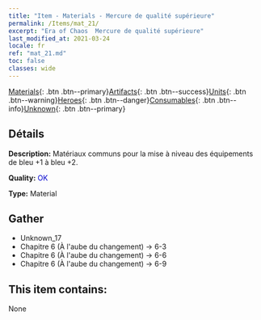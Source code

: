 ```yaml
---
title: "Item - Materials - Mercure de qualité supérieure"
permalink: /Items/mat_21/
excerpt: "Era of Chaos  Mercure de qualité supérieure"
last_modified_at: 2021-03-24
locale: fr
ref: "mat_21.md"
toc: false
classes: wide
---
```

 [Materials](/fr/Items/){: .btn .btn--primary}[Artifacts](/fr/Items/Artifacts/){: .btn .btn--success}[Units](/fr/Items/Units/){: .btn .btn--warning}[Heroes](/fr/Items/Heroes/){: .btn .btn--danger}[Consumables](/fr/Items/Consumables/){: .btn .btn--info}[Unknown](/fr/Items/Unknown/){: .btn .btn--primary}

## Détails
 **Description:** Matériaux communs pour la mise à niveau des équipements de bleu +1 à bleu +2.

 **Quality:** <span style="color: #0000CD">OK</span>

 **Type:** Material

## Gather

*    Unknown_17 
*    Chapitre 6 (À l'aube du changement) -> 6-3 
*    Chapitre 6 (À l'aube du changement) -> 6-6 
*    Chapitre 6 (À l'aube du changement) -> 6-9 

## This item contains:

  None


